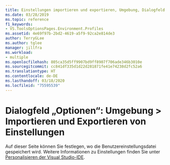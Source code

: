 ```yaml
---
title: Einstellungen importieren und exportieren, Umgebung, Dialogfeld "Optionen"
ms.date: 03/28/2019
ms.topic: reference
f1_keywords:
- VS.ToolsOptionsPages.Environment.Profiles
ms.assetid: 4e69f97b-2bd2-4619-a5f9-92ca2e814de3
author: TerryGLee
ms.author: tglee
manager: jillfra
ms.workload:
- multiple
ms.openlocfilehash: 805ca35d5ff9907bd9ff8907f706ade346b3010e
ms.sourcegitcommit: cc841df335d1d22d281871fe41e74238d2fc52a6
ms.translationtype: HT
ms.contentlocale: de-DE
ms.lasthandoff: 03/18/2020
ms.locfileid: "75595539"
---
```

# <a name="options-dialog-box-environment--import-and-export-settings"></a>Dialogfeld „Optionen“: Umgebung \> Importieren und Exportieren von Einstellungen

Auf dieser Seite können Sie festlegen, wo die Benutzereinstellungsdatei gespeichert wird. Weitere Informationen zu Einstellungen finden Sie unter [Personalisieren der Visual Studio-IDE](../../ide/personalizing-the-visual-studio-ide.md).
